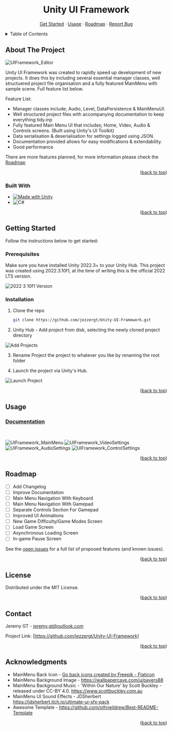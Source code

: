 <a name="readme-top"></a>

<br />
<div align="center">
 
  <h1 align="center">Unity UI Framework</h1>

  <p align="center">
    <a href="https://github.com/jezzergt/Unity-UI-Framework#getting-started">Get Started</a>
    ·
     <a href="https://github.com/jezzergt/Unity-UI-Framework#usage">Usage</a>
    ·
     <a href="https://github.com/jezzergt/Unity-UI-Framework#roadmap">Roadmap</a>
    ·
    <a href="https://github.com/jezzergt/Unity-UI-Framework/issues">Report Bug</a>
  </p>
</div>



<!-- TABLE OF CONTENTS -->
<details>
  <summary>Table of Contents</summary>
  <ol>
    <li>
      <a href="#about-the-project">About The Project</a>
    </li>
    <li>
      <a href="#getting-started">Getting Started</a>
      <ul>
        <li><a href="#prerequisites">Prerequisites</a></li>
        <li><a href="#installation">Installation</a></li>
      </ul>
    </li>
    <li><a href="#usage">Usage</a></li>
    <li><a href="#roadmap">Roadmap</a></li>
    <li><a href="#license">License</a></li>
    <li><a href="#contact">Contact</a></li>
    <li><a href="#acknowledgments">Acknowledgments</a></li>
  </ol>
</details>



<!-- ABOUT THE PROJECT -->
## About The Project

![UIFramework_Editor](https://github.com/jezzergt/Unity-UI-Framework/assets/25508345/78c11401-4a9b-44ae-97e1-6aa13f2ed083)


Unity UI Framework was created to rapidly speed up development of new projects. It does this by including several essential manager classes, well structuered project file organisation and a fully featured MainMenu with sample scene. Full feature list below.

Feature List:
* Manager classes include; Audio, Level, DataPersistence & MainMenuUI.
* Well structured project files with accompanying documentation to keep everything tidy.inp
* Fully featured Main Menu UI that includes; Home, Video, Audio & Controls screens. (Built using Unity's UI Toolkit)
* Data serialisation & deserialisation for settings logged using JSON.
* Documentation provided allows for easy modifications & extendability.
* Good performance

There are more features planned, for more information please check the <a href="https://github.com/jezzergt/Unity-UI-Framework#roadmap">Roadmap</a>

<p align="right">(<a href="#readme-top">back to top</a>)</p>


### Built With


* [![Made with Unity](https://img.shields.io/badge/Made%20with-Unity-57b9d3.svg?style=for-the-badge&logo=unity)](https://unity3d.com)
* ![C#](https://img.shields.io/badge/c%23-%23239120.svg?style=for-the-badge&logo=c-sharp&logoColor=white)

<p align="right">(<a href="#readme-top">back to top</a>)</p>


<!-- GETTING STARTED -->
## Getting Started

Follow the instructions below to get started:

### Prerequisites

Make sure you have installed Unity 2022.3+ to your Unity Hub. This project was created using 2022.3.10f1, at the time of writing this is the official 2022 LTS version.

![2022 3 10f1 Version](https://github.com/jezzergt/Unity-UI-Framework/assets/25508345/ca89126c-df79-4e35-bfa1-b011f541bfd6)


### Installation

1. Clone the repo
   ```sh
   git clone https://github.com/jezzergt/Unity-UI-Framework.git
   ```
   
2. Unity Hub - Add project from disk, selecting the newly cloned project directory


![Add Projects](https://github.com/jezzergt/Unity-UI-Framework/assets/25508345/7b10b35f-ff36-4932-a657-cdf3a811f175)


3. Rename Project the project to whatever you like by renaming the root folder


4. Launch the project via Unity's Hub. 

![Launch Project](https://github.com/jezzergt/Unity-UI-Framework/assets/25508345/ae88d6c6-923c-4330-9d4b-eba703c4d940)


<p align="right">(<a href="#readme-top">back to top</a>)</p>



<!-- USAGE EXAMPLES -->
## Usage

### [Documentation](https://github.com/jezzergt/Unity-UI-Framework/wiki)

<br />

![UIFramework_MainMenu](https://github.com/jezzergt/Unity-UI-Framework/assets/25508345/3b91f0b8-b436-4a94-92ec-5cebfbc2de74)
![UIFramework_VideoSettings](https://github.com/jezzergt/Unity-UI-Framework/assets/25508345/6d8f4362-e29d-4aee-a10e-79127409b134)
![UIFramework_AudioSettings](https://github.com/jezzergt/Unity-UI-Framework/assets/25508345/fc7ebc21-ebc2-4881-89b3-a8bf5d7faff9)
![UIFramework_ControlSettings](https://github.com/jezzergt/Unity-UI-Framework/assets/25508345/74c0b5e7-9f89-417c-ac62-de803c5fa80e)


<p align="right">(<a href="#readme-top">back to top</a>)</p>



<!-- ROADMAP -->
## Roadmap

- [ ] Add Changelog
- [ ] Improve Documentation
- [ ] Main Menu Navigation With Keyboard
- [ ] Main Menu Navigation With Gamepad
- [ ] Separate Controls Section For Gamepad
- [ ] Improved UI Animations
- [ ] New Game Difficulty/Game Modes Screen
- [ ] Load Game Screen
- [ ] Asynchronous Loading Screen
- [ ] In-game Pause Screen

See the [open issues](https://github.com/jezzergt/Unity-UI-Framework/issues) for a full list of proposed features (and known issues).

<p align="right">(<a href="#readme-top">back to top</a>)</p>



<!-- LICENSE -->
## License

Distributed under the MIT License.

<p align="right">(<a href="#readme-top">back to top</a>)</p>



<!-- CONTACT -->
## Contact

Jeremy GT - jeremy.gt@outlook.com

Project Link: [https://github.com/jezzergt/Unity-UI-Framework]

<p align="right">(<a href="#readme-top">back to top</a>)</p>



<!-- ACKNOWLEDGMENTS -->
## Acknowledgments


* MainMenu Back Icon - <a href="https://www.flaticon.com/free-icons/go-back" title="go back icons">Go back icons created by Freepik - Flaticon</a>
* MainMenu Background Image - https://wallpapercave.com/u/payers88
* MainMenu Background Music - 'Within Our Nature' by Scott Buckley - released under CC-BY 4.0. https://www.scottbuckley.com.au
* MainMenu UI Sound Effects - JDSherbert https://jdsherbert.itch.io/ultimate-ui-sfx-pack
* Awesome Template - https://github.com/othneildrew/Best-README-Template

<p align="right">(<a href="#readme-top">back to top</a>)</p>



<!-- MARKDOWN LINKS & IMAGES -->
<!-- https://www.markdownguide.org/basic-syntax/#reference-style-links -->
[Made with Unity]: https://img.shields.io/badge/Made%20with-Unity-57b9d3.svg?style=for-the-badge&logo=unity
[Unity-url]: https://unity.com 



